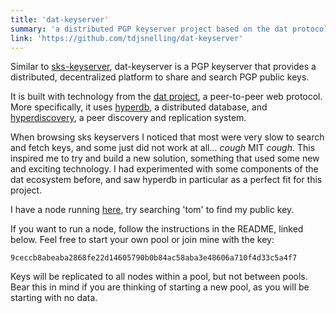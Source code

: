 ```yaml
---
title: 'dat-keyserver'
summary: 'a distributed PGP keyserver project based on the dat protocol'
link: 'https://github.com/tdjsnelling/dat-keyserver'
---
```


Similar to [sks-keyserver](https://bitbucket.org/skskeyserver/sks-keyserver/wiki/Home), dat-keyserver is a PGP keyserver that provides a distributed, decentralized platform to share and search PGP public keys.

It is built with technology from the [dat project](https://datproject.org), a peer-to-peer web protocol. More specifically, it uses [hyperdb](https://github.com/mafintosh/hyperdb), a distributed database, and [hyperdiscovery](https://github.com/karissa/hyperdiscovery), a peer discovery and replication system.

When browsing sks keyservers I noticed that most were very slow to search and fetch keys, and some just did not work at all... _cough_ MIT _cough_. This inspired me to try and build a new solution, something that used some new and exciting technology. I had experimented with some components of the dat ecosystem before, and saw hyperdb in particular as a perfect fit for this project.

I have a node running [here](http://curiosity.tdjs.tech:4000), try searching 'tom' to find my public key.

If you want to run a node, follow the instructions in the README, linked below. Feel free to start your own pool or join mine with the key:

`9ceccb8abeaba2868fe22d14605790b0b84ac58aba3e48606a710f4d33c5a4f7`

Keys will be replicated to all nodes within a pool, but not between pools. Bear this in mind if you are thinking of starting a new pool, as you will be starting with no data.
